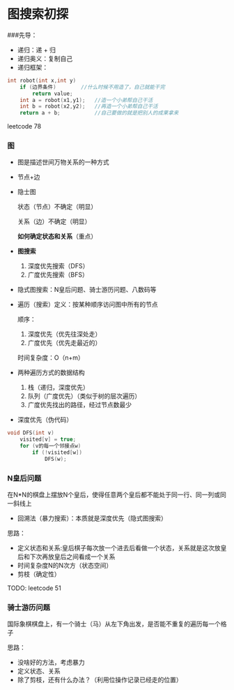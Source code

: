 # 图搜索初探

###先导：

- 递归：递 + 归
- 递归奥义：复制自己
- 递归框架：

```C++
int robot(int x,int y)
    if (边界条件)        //什么时候不用造了，自己就能干完
        return value;
	int a = robot(x1,y1);   //造一个小弟帮自己干活
	int b = robot(x2,y2);   //再造一个小弟帮自己干活
	return a + b;           //自己要做的就是把别人的成果拿来
```

leetcode 78

### 图

- 图是描述世间万物关系的一种方式

- 节点+边

- 隐士图

  状态（节点）不确定（明显）

  关系（边）不确定（明显）

  **如何确定状态和关系**（重点）

- **图搜索**

  1. 深度优先搜索（DFS）
  2. 广度优先搜索（BFS）

- 隐式图搜索：N皇后问题、骑士游历问题、八数码等

- 遍历（搜索）定义：按某种顺序访问图中所有的节点

  顺序：

  1. 深度优先（优先往深处走）
  2. 广度优先（优先走最近的）

  时间复杂度：O（n+m）

- 两种遍历方式的数据结构

  1. 栈（递归，深度优先）
  2. 队列（广度优先）（类似于树的层次遍历）
  3. 广度优先找出的路径，经过节点数最少

- 深度优先（伪代码）

```C++
void DFS(int v)
    visited[v] = true;
	for (v的每一个邻接点w)
        if (!visited[w])
            DFS(w);
```

### N皇后问题

在N*N的棋盘上摆放N个皇后，使得任意两个皇后都不能处于同一行、同一列或同一斜线上

- 回溯法（暴力搜索）：本质就是深度优先（隐式图搜索）

思路：

- 定义状态和关系:皇后棋子每次放一个进去后看做一个状态，关系就是这次放皇后和下次再放皇后之间看成一个关系
- 时间复杂度N的N次方（状态空间）
- 剪枝（确定性）

TODO: leetcode 51

### 骑士游历问题

国际象棋棋盘上，有一个骑士（马）从左下角出发，是否能不重复的遍历每一个格子

思路：

- 没啥好的方法，考虑暴力
- 定义状态、关系
- 除了剪枝，还有什么办法？（利用位操作记录已经走的位置）